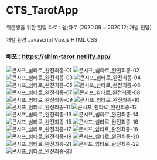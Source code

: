# CTS_TarotApp
취준생을 위한 힐링 타로 : 쉼;타로
(2020.09 ~ 2020.12; 개발 전담) 

개발 환경
Javascript
Vue.js
HTML CSS

### 배포 : https://shim-tarot.netlify.app/

![콘시프_쉼타로_완전최종-01](https://user-images.githubusercontent.com/37402252/110214192-e4bb7380-7ee6-11eb-9c5d-d62e9b306f8e.jpg)
![콘시프_쉼타로_완전최종-02](https://user-images.githubusercontent.com/37402252/110214193-e5eca080-7ee6-11eb-8120-bebd7ef6a246.jpg)
![콘시프_쉼타로_완전최종-03](https://user-images.githubusercontent.com/37402252/110214194-e6853700-7ee6-11eb-833e-445069c9da91.jpg)
![콘시프_쉼타로_완전최종-04](https://user-images.githubusercontent.com/37402252/110214195-e71dcd80-7ee6-11eb-9bdc-b8558f3aed8b.jpg)
![콘시프_쉼타로_완전최종-05](https://user-images.githubusercontent.com/37402252/110214196-e7b66400-7ee6-11eb-9592-78aa13a79f76.jpg)
![콘시프_쉼타로_완전최종-06](https://user-images.githubusercontent.com/37402252/110214197-e7b66400-7ee6-11eb-8332-88adcc7d4672.jpg)
![콘시프_쉼타로_완전최종-07](https://user-images.githubusercontent.com/37402252/110214198-e84efa80-7ee6-11eb-8b25-0c8923cb1cbb.jpg)
![콘시프_쉼타로_완전최종-08](https://user-images.githubusercontent.com/37402252/110214199-e8e79100-7ee6-11eb-8013-599398a6630c.jpg)
![콘시프_쉼타로_완전최종-09](https://user-images.githubusercontent.com/37402252/110214200-e8e79100-7ee6-11eb-930f-7271200db3e2.jpg)
![콘시프_쉼타로_완전최종-10](https://user-images.githubusercontent.com/37402252/110214201-e9802780-7ee6-11eb-887f-6307abb06250.jpg)
![콘시프_쉼타로_완전최종-11](https://user-images.githubusercontent.com/37402252/110214202-ea18be00-7ee6-11eb-864a-0a6e8d2205c6.jpg)
![콘시프_쉼타로_완전최종-12](https://user-images.githubusercontent.com/37402252/110214203-ea18be00-7ee6-11eb-8abf-20555b360e46.jpg)
![콘시프_쉼타로_완전최종-13](https://user-images.githubusercontent.com/37402252/110214205-eab15480-7ee6-11eb-8b9c-a03a902dc86c.jpg)
![콘시프_쉼타로_완전최종-14](https://user-images.githubusercontent.com/37402252/110214206-eb49eb00-7ee6-11eb-917d-8dd513c4f6e0.jpg)
![콘시프_쉼타로_완전최종-15](https://user-images.githubusercontent.com/37402252/110214207-eb49eb00-7ee6-11eb-89b4-5fa9272467a5.jpg)
![콘시프_쉼타로_완전최종-16](https://user-images.githubusercontent.com/37402252/110214209-ebe28180-7ee6-11eb-8deb-461f06fd8826.jpg)
![콘시프_쉼타로_완전최종-17](https://user-images.githubusercontent.com/37402252/110214210-ebe28180-7ee6-11eb-9b01-8ac93f922bfd.jpg)
![콘시프_쉼타로_완전최종-18](https://user-images.githubusercontent.com/37402252/110214212-ec7b1800-7ee6-11eb-8915-b07e7d36ab45.jpg)
![콘시프_쉼타로_완전최종-19](https://user-images.githubusercontent.com/37402252/110214213-ed13ae80-7ee6-11eb-9566-4573ad049637.jpg)
![콘시프_쉼타로_완전최종-20](https://user-images.githubusercontent.com/37402252/110214214-ed13ae80-7ee6-11eb-8882-5763e83aa667.jpg)
![콘시프_쉼타로_완전최종-21](https://user-images.githubusercontent.com/37402252/110214215-edac4500-7ee6-11eb-844a-67d013c12446.jpg)
![콘시프_쉼타로_완전최종-22](https://user-images.githubusercontent.com/37402252/110214216-ee44db80-7ee6-11eb-8391-421505b983d0.jpg)
![콘시프_쉼타로_완전최종-23](https://user-images.githubusercontent.com/37402252/110214217-eedd7200-7ee6-11eb-93e1-7d8278961f04.jpg)
